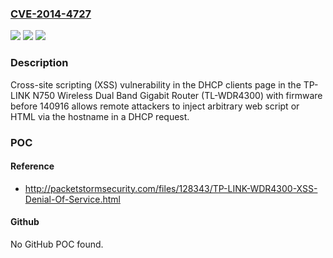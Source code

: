### [CVE-2014-4727](https://cve.mitre.org/cgi-bin/cvename.cgi?name=CVE-2014-4727)
![](https://img.shields.io/static/v1?label=Product&message=n%2Fa&color=blue)
![](https://img.shields.io/static/v1?label=Version&message=n%2Fa&color=blue)
![](https://img.shields.io/static/v1?label=Vulnerability&message=n%2Fa&color=brighgreen)

### Description

Cross-site scripting (XSS) vulnerability in the DHCP clients page in the TP-LINK N750 Wireless Dual Band Gigabit Router (TL-WDR4300) with firmware before 140916 allows remote attackers to inject arbitrary web script or HTML via the hostname in a DHCP request.

### POC

#### Reference
- http://packetstormsecurity.com/files/128343/TP-LINK-WDR4300-XSS-Denial-Of-Service.html

#### Github
No GitHub POC found.

